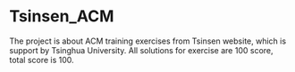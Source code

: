 # Tsinsen_ACM
The project is about ACM training exercises from Tsinsen website, which is support by Tsinghua University.
All solutions for exercise are 100 score, total score is 100. 
